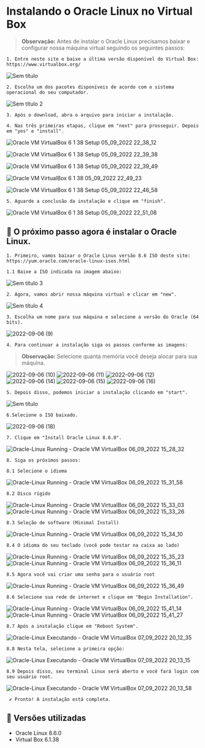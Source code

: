 # Instalando o Oracle Linux no Virtual Box
> **Observação:** Antes de instalar o Oracle Linux precisamos baixar e configurar nossa máquina virtual seguindo os seguintes passos:

```  
1. Entre neste site e baixe a última versão disponível do Virtual Box: https://www.virtualbox.org/  
```
![Sem título](https://user-images.githubusercontent.com/112576171/188527740-8e3861ee-068c-4ac5-a2cc-ae4e499acf8e.png)

```  
2. Escolha um dos pacotes disponíveis de acordo com o sistema operacional do seu computador. 
```  

![Sem título 2](https://user-images.githubusercontent.com/112576171/188528281-ae863dc2-200c-44e3-880d-e2aa279e7b21.png)

``` 
3. Após o download, abra o arquivo para iniciar a instalação.  
``` 
``` 
4. Nas três primeiras etapas, clique em "next" para prosseguir. Depois em "yes" e "install".  
``` 

![Oracle VM VirtualBox 6 1 38 Setup 05_09_2022 22_38_12](https://user-images.githubusercontent.com/112576171/188529367-efd7a8dc-597b-4661-9c10-261013c7d8fa.png)

![Oracle VM VirtualBox 6 1 38 Setup 05_09_2022 22_39_38](https://user-images.githubusercontent.com/112576171/188529370-ccde7902-9f84-4614-9cd7-0d78ea02a33e.png)

![Oracle VM VirtualBox 6 1 38 Setup 05_09_2022 22_39_49](https://user-images.githubusercontent.com/112576171/188529366-b55a6e2d-6864-432e-82fe-e5ed371e6abd.png)

![Oracle VM VirtualBox 6 1 38  05_09_2022 22_49_23](https://user-images.githubusercontent.com/112576171/188530038-8dda870e-91c3-4411-b0de-b8c37e2679fc.png)

![Oracle VM VirtualBox 6 1 38 Setup 05_09_2022 22_46_58](https://user-images.githubusercontent.com/112576171/188529913-377926ae-20e1-4a02-a178-22a4c42e2bff.png)

``` 
5. Aguarde a conclusão da instalação e clique em "finish".  
``` 

![Oracle VM VirtualBox 6 1 38 Setup 05_09_2022 22_51_08](https://user-images.githubusercontent.com/112576171/189397195-c8365bce-d756-4f5b-b3f0-ae7fe82a8bf6.png)

## 🚀 O próximo passo agora é instalar o Oracle Linux.
``` 
1. Primeiro, vamos baixar o Oracle Linux versão 8.6 ISO deste site: https://yum.oracle.com/oracle-linux-isos.html   
```  
```
1.1 Baixe a ISO indicada na imagem abaixo:  
```  
![Sem título 3](https://user-images.githubusercontent.com/112576171/188758191-7d82a3a0-3ea7-49a6-b23f-d9e1a77da999.png)

``` 
2. Agora, vamos abrir nossa máquina virtual e clicar em "new".  
``` 
![Sem título 4](https://user-images.githubusercontent.com/112576171/188757723-d93d2441-3672-4f92-a233-2ccee9698c3e.png)

``` 
3. Escolha um nome para sua máquina e selecione a versão do Oracle (64 bits).  
``` 

![2022-09-06 (9)](https://user-images.githubusercontent.com/112576171/188758384-034d7ba5-05b0-4b45-8baa-e8e863a3b573.png)

``` 
4. Para continuar a instalação siga os passos conforme as imagens:   
``` 
> **Observação:** Selecione quanta memória você deseja alocar para sua máquina.  

![2022-09-06 (10)](https://user-images.githubusercontent.com/112576171/188758538-ffdddfd5-8068-405c-8f67-b6cc1a96fab9.png)
![2022-09-06 (11)](https://user-images.githubusercontent.com/112576171/188758543-ffc77225-b19e-4d17-987e-80ca0f3e7ee2.png)
![2022-09-06 (12)](https://user-images.githubusercontent.com/112576171/188758546-69f80301-37f1-4ac3-88f5-4b05a3112d01.png)
![2022-09-06 (14)](https://user-images.githubusercontent.com/112576171/188758547-b79bc72c-3aff-4392-bcda-f64b306f9f73.png)
![2022-09-06 (15)](https://user-images.githubusercontent.com/112576171/188758551-2b480f32-4127-412f-8d01-69e7d33a66b2.png)
![2022-09-06 (16)](https://user-images.githubusercontent.com/112576171/188758552-a2a5f0c9-ebc4-487b-b2d9-9aa8f62eb4f9.png)

``` 
5. Depois disso, podemos iniciar a instalação clicando em "start".  
```  

![Sem título](https://user-images.githubusercontent.com/112576171/188759324-ff941051-66d8-4166-a9a0-0d7f2891a3af.png)

```  
6.Selecione o ISO baixado.  
``` 

![2022-09-06 (18)](https://user-images.githubusercontent.com/112576171/188759492-0c2a2770-d7ae-45dd-b934-e8f6019ccd83.png)

```  
7. Clique em "Install Oracle Linux 8.6.0".  
``` 

![Oracle-Linux  Running  - Oracle VM VirtualBox 06_09_2022 15_28_32](https://user-images.githubusercontent.com/112576171/188759627-882bfb9c-c476-4be4-84ee-b5e79199f9e5.png)

```  
8. Siga os próximos passos:  
```  
```  
8.1 Selecione o idioma  
``` 
![Oracle-Linux  Running  - Oracle VM VirtualBox 06_09_2022 15_31_58](https://user-images.githubusercontent.com/112576171/188759777-395230fb-925c-448c-9557-84f3410716c7.png)
```  
8.2 Disco rígido  
```  
![Oracle-Linux  Running  - Oracle VM VirtualBox 06_09_2022 15_33_03](https://user-images.githubusercontent.com/112576171/188759779-9b67e410-09a9-4c52-9d88-14f8bb109709.png)
![Oracle-Linux  Running  - Oracle VM VirtualBox 06_09_2022 15_33_26](https://user-images.githubusercontent.com/112576171/188759780-0ed5b599-14c1-4511-9090-a04408f54b29.png)
```
8.3 Seleção de software (Minimal Install)
```
![Oracle-Linux  Running  - Oracle VM VirtualBox 06_09_2022 15_34_10](https://user-images.githubusercontent.com/112576171/188759782-20a334cd-ee3e-4d28-9cc4-57162bd061c1.png)
```
8.4 O idioma do seu teclado (você pode testar na caixa ao lado)  
```
![Oracle-Linux  Running  - Oracle VM VirtualBox 06_09_2022 15_35_23](https://user-images.githubusercontent.com/112576171/188759784-3b10fea5-6c88-4420-b350-fb423f6a74a4.png)
![Oracle-Linux  Running  - Oracle VM VirtualBox 06_09_2022 15_36_11](https://user-images.githubusercontent.com/112576171/188759786-16c627ad-1d63-4f3f-9330-34d69b0cbbb5.png)
```
8.5 Agora você vai criar uma senha para o usuário root  
```
![Oracle-Linux  Running  - Oracle VM VirtualBox 06_09_2022 15_36_49](https://user-images.githubusercontent.com/112576171/188759788-7edee4d8-51fc-4417-a8b7-3bb07a426d66.png)
```
8.6 Selecione sua rede de internet e clique em "Begin Installation".
```
![Oracle-Linux  Running  - Oracle VM VirtualBox 06_09_2022 15_41_14](https://user-images.githubusercontent.com/112576171/188759824-e35f3eb4-6a11-46fd-b469-49ef1982bc15.png)
![Oracle-Linux  Running  - Oracle VM VirtualBox 06_09_2022 15_41_27](https://user-images.githubusercontent.com/112576171/188759820-e2ba49b1-164b-4566-9f77-8ecd776667ff.png)
```
8.7 Após a instalação clique em "Reboot System".  
```
![Oracle-Linux  Executando  - Oracle VM VirtualBox 07_09_2022 20_12_35](https://user-images.githubusercontent.com/112576171/189397732-26f95a23-8d84-45a6-a196-e14a4afed520.png)
```
8.8 Nesta tela, selecione a primeira opção:
```
![Oracle-Linux  Executando  - Oracle VM VirtualBox 07_09_2022 20_13_15](https://user-images.githubusercontent.com/112576171/189398090-a0fb54c6-6dd5-4588-8f5e-233c54e61eb6.png)    
```  
8.9 Depois disso, seu terminal Linux será aberto e você fará login com seu usuário root.  
```
![Oracle-Linux  Executando  - Oracle VM VirtualBox 07_09_2022 20_13_58](https://user-images.githubusercontent.com/112576171/189398182-b5009209-fcfa-4d19-8aad-c88eb0ec90da.png)  

```Mermaid  
 ✔️ Pronto! A instalação está completa.  
```  
## 📌 Versões utilizadas  
* Oracle Linux 8.6.0  
* Virtual Box 6.1.38  
